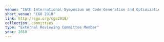 ```yaml
---
venue: "16th International Symposium on Code Generation and Optimization"
short_venue: "CGO 2018"
link: http://cgo.org/cgo2018/
collection: committees
type: "External Reviewing Committee Member"
year: 2018
---
```


